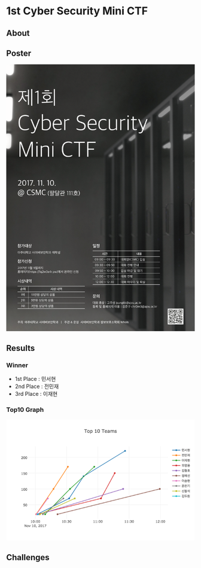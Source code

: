 # 1st Cyber Security Mini CTF

## About

## Poster

![Poster](https://github.com/ajou-whois/1st-cyber-security-mini-ctf/blob/master/etc/poster/poster-1240-1754.png)

## Results

### Winner

* 1st Place : 민서현
* 2nd Place : 전민재
* 3rd Place : 이재현

### Top10 Graph

![Top10 Graph](https://github.com/ajou-whois/1st-cyber-security-mini-ctf/blob/master/etc/ranking/top10.png)

## Challenges


